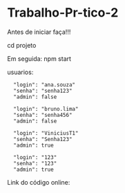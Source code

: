 # Trabalho-Pr-tico-2
Antes de iniciar faça!!!

cd projeto

Em seguida:
npm start

usuarios:
      
      "login": "ana.souza"
      "senha": "senha123"
      "admin": false

      "login": "bruno.lima"
      "senha": "senha456"
      "admin": false

      "login": "ViniciusT1"
      "senha": "Senha123"
      "admin": true

      "login": "123"  
      "senha": "123"
      "admin": true

Link do código online: 